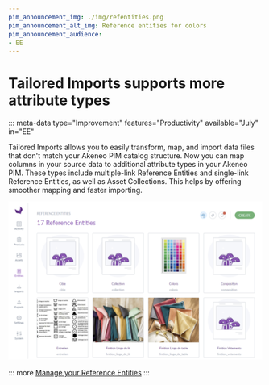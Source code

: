 ```yaml
---
pim_announcement_img: ./img/refentities.png
pim_announcement_alt_img: Reference entities for colors
pim_announcement_audience:
- EE
---
```


# Tailored Imports supports more attribute types
::: meta-data type="Improvement" features="Productivity" available="July" in="EE"

Tailored Imports allows you to easily transform, map, and import data files that don't match your Akeneo PIM catalog structure. Now you can map columns in your source data to additional attribute types in your Akeneo PIM. These types include multiple-link Reference Entities and single-link Reference Entities, as well as Asset Collections. This helps by offering smoother mapping and faster importing.

![TailoredImportImportProfile](../img/refentities.png)

::: more
[Manage your Reference Entities](../articles/manage-reference-entities.html#mainContent)
:::
